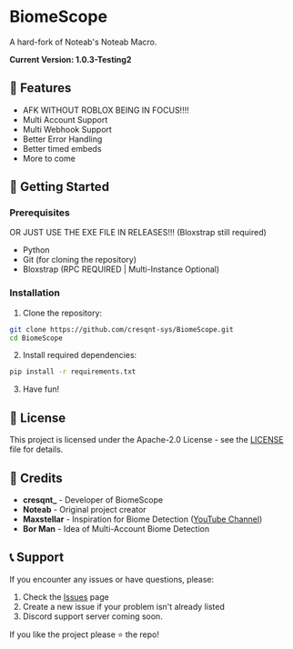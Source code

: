 # BiomeScope

A hard-fork of Noteab's Noteab Macro.

**Current Version: 1.0.3-Testing2**

## 🌟 Features

- AFK WITHOUT ROBLOX BEING IN FOCUS!!!!
- Multi Account Support
- Multi Webhook Support
- Better Error Handling
- Better timed embeds
- More to come


## 🚀 Getting Started

### Prerequisites
OR JUST USE THE EXE FILE IN RELEASES!!! (Bloxstrap still required)
- Python
- Git (for cloning the repository)
- Bloxstrap (RPC REQUIRED | Multi-Instance Optional)

### Installation

1. Clone the repository:
```bash
git clone https://github.com/cresqnt-sys/BiomeScope.git
cd BiomeScope
```

2. Install required dependencies:
```bash
pip install -r requirements.txt
```

3. Have fun!


## 📝 License

This project is licensed under the Apache-2.0 License - see the [LICENSE](LICENSE) file for details.

## 🙏 Credits

- **cresqnt_** - Developer of BiomeScope
- **Noteab** - Original project creator
- **Maxstellar** - Inspiration for Biome Detection ([YouTube Channel](https://www.youtube.com/@maxstellar_))
- **Bor Man** - Idea of Multi-Account Biome Detection

## 📞 Support

If you encounter any issues or have questions, please:
1. Check the [Issues](https://github.com/cresqnt-sys/BiomeScope/issues) page
2. Create a new issue if your problem isn't already listed
3. Discord support server coming soon.

If you like the project please ⭐ the repo!
